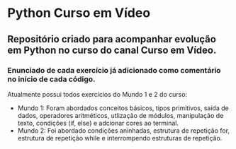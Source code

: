 # Python Curso em Vídeo
## Repositório criado para acompanhar evolução em Python no curso do canal Curso em Vídeo.
### Enunciado de cada exercício já adicionado como comentário no início de cada código.

Atualmente possui todos exercícios do Mundo 1 e 2 do curso:

- Mundo 1: Foram abordados conceitos básicos, tipos primitivos, saída de dados, operadores aritméticos, utlização de módulos, manipulação de texto, condições (if, else) e adcionar cores ao terminal.
- Mundo 2: Foi abordado condições aninhadas, estrutura de repetição for, estrutura de repetição while e interrompendo estruturas de repetição.

